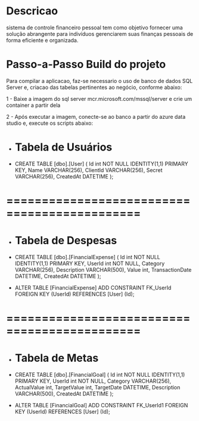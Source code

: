 # Descricao
 sistema de controle financeiro pessoal tem como objetivo fornecer uma solução abrangente para indivíduos gerenciarem suas finanças pessoais de forma eficiente e organizada. 

# Passo-a-Passo Build do projeto
 Para compilar a aplicacao, faz-se necessario o uso de banco de dados SQL Server e, criacao das tabelas pertinentes ao negócio, conforme abaixo:

 1 - Baixe a imagem do sql server mcr.microsoft.com/mssql/server e crie um container a partir dela

 2 - Após executar a imagem, conecte-se ao banco a partir do azure data studio e, execute os scripts abaixo:

 - # Tabela de Usuários
  
 - CREATE TABLE [dbo].[User] (
    Id int NOT NULL IDENTITY(1,1) PRIMARY KEY,
    Name VARCHAR(256),
    ClientId VARCHAR(256),
    Secret VARCHAR(256),
    CreatedAt DATETIME 
);

  # =============================================
 - # Tabela de Despesas

- CREATE TABLE [dbo].[FinancialExpense]
(
    Id int NOT NULL IDENTITY(1,1) PRIMARY KEY,
    UserId int NOT NULL,
    Category VARCHAR(256),
    Description VARCHAR(500),
    Value int,
    TransactionDate DATETIME,
    CreatedAt DATETIME
);

- ALTER TABLE [FinancialExpense] 
ADD CONSTRAINT FK_UserId FOREIGN KEY (UserId)
REFERENCES [User] (Id);

# =============================================
- # Tabela de Metas

- CREATE TABLE [dbo].[FinancialGoal]
(
    Id int NOT NULL IDENTITY(1,1) PRIMARY KEY,
    UserId int NOT NULL,
    Category VARCHAR(256),
    ActualValue int,
    TargetValue int,
    TargetDate DATETIME,
    Description VARCHAR(500),
    CreatedAt DATETIME
);

- ALTER TABLE [FinancialGoal]
ADD CONSTRAINT FK_UserId1 FOREIGN KEY (UserId)
REFERENCES [User] (Id);

